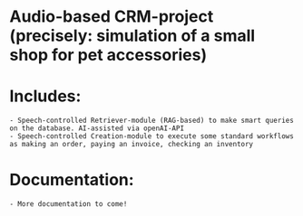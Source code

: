 # Audio-based CRM-project (precisely: simulation of a small shop for pet accessories)

# Includes: 
    - Speech-controlled Retriever-module (RAG-based) to make smart queries on the database. AI-assisted via openAI-API
    - Speech-controlled Creation-module to execute some standard workflows as making an order, paying an invoice, checking an inventory
# Documentation:
    - More documentation to come!
